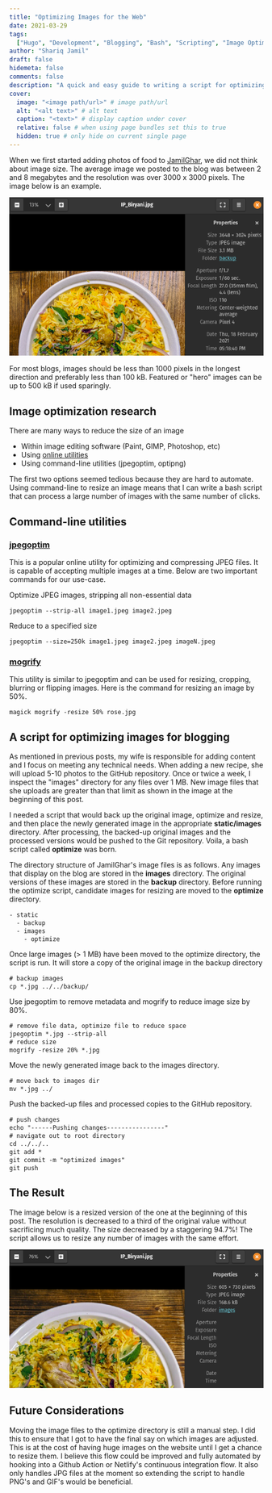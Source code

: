 ```yaml
---
title: "Optimizing Images for the Web"
date: 2021-03-29
tags:
  ["Hugo", "Development", "Blogging", "Bash", "Scripting", "Image Optimization"]
author: "Shariq Jamil"
draft: false
hidemeta: false
comments: false
description: "A quick and easy guide to writing a script for optimizing image size and quality for blogs, posting on the web or on static site generators"
cover:
  image: "<image path/url>" # image path/url
  alt: "<alt text>" # alt text
  caption: "<text>" # display caption under cover
  relative: false # when using page bundles set this to true
  hidden: true # only hide on current single page
---
```


When we first started adding photos of food to [JamilGhar](https://www.jamilghar.com), we did not think about image size. The average image we posted to the blog was between 2 and 8 megabytes and the resolution was over 3000 x 3000 pixels. The image below is an example.

![regular](original.png)

For most blogs, images should be less than 1000 pixels in the longest direction and preferably less than 100 kB. Featured or "hero" images can be up to 500 kB if used sparingly. 

## Image optimization research

There are many ways to reduce the size of an image

- Within image editing software (Paint, GIMP, Photoshop, etc) 
- Using [online utilities](https://www.reduceimages.com/)
- Using command-line utilities (jpegoptim, optipng)

The first two options seemed tedious because they are hard to automate. Using command-line to resize an image means that I can write a bash script that can process a large number of images with the same number of clicks.

## Command-line utilities

### [jpegoptim](https://github.com/tjko/jpegoptim)

This is a popular online utility for optimizing and compressing JPEG files. It is capable of accepting multiple images at a time. Below are two important commands for our use-case.

Optimize JPEG images, stripping all non-essential data

    jpegoptim --strip-all image1.jpeg image2.jpeg

Reduce to a specified size

    jpegoptim --size=250k image1.jpeg image2.jpeg imageN.jpeg

### [mogrify](https://imagemagick.org/script/mogrify.php)

This utility is similar to jpegoptim and can be used for resizing, cropping, blurring or flipping images. Here is the command for resizing an image by 50%. 

    magick mogrify -resize 50% rose.jpg

## A script for optimizing images for blogging

As mentioned in previous posts, my wife is responsible for adding content and I focus on meeting any technical needs. When adding a new recipe, she will upload 5-10 photos to the GitHub repository. Once or twice a week, I inspect the "images" directory for any files over 1 MB. New image files that she uploads are greater than that limit as shown in the image at the beginning of this post. 

I needed a script that would back up the original image, optimize and resize, and then place the newly generated image in the appropriate **static/images** directory. After processing, the backed-up original images and the processed versions would be pushed to the Git repository. Voila, a bash script called **optimize** was born.

The directory structure of JamilGhar's image files is as follows. Any images that display on the blog are stored in the **images** directory. The original versions of these images are stored in the **backup** directory. Before running the optimize script, candidate images for resizing are moved to the **optimize** directory. 

    - static
      - backup
      - images
        - optimize

Once large images (> 1 MB) have been moved to the optimize directory, the script is run. It will store a copy of the original image in the backup directory

    # backup images
    cp *.jpg ../../backup/

Use jpegoptim to remove metadata and mogrify to reduce image size by 80%.

    # remove file data, optimize file to reduce space
    jpegoptim *.jpg --strip-all
    # reduce size
    mogrify -resize 20% *.jpg

Move the newly generated image back to the images directory.

    # move back to images dir
    mv *.jpg ../

Push the backed-up files and processed copies to the GitHub repository. 

    # push changes
    echo "------Pushing changes----------------"
    # navigate out to root directory
    cd ../../..
    git add *
    git commit -m "optimized images"
    git push

## The Result

The image below is a resized version of the one at the beginning of this post. The resolution is decreased to a third of the original value without sacrificing much quality. The size decreased by a staggering 94.7%! The script allows us to resize any number of images with the same effort. 

![regular](processed.png)

## Future Considerations

Moving the image files to the optimize directory is still a manual step. I did this to ensure that I got to have the final say on which images are adjusted. This is at the cost of having huge images on the website until I get a chance to resize them. I believe this flow could be improved and fully automated by hooking into a Github Action or Netlify's continuous integration flow. It also only handles JPG files at the moment so extending the script to handle PNG's and GIF's would be beneficial.